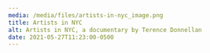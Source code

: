 ```yaml
---
media: /media/files/artists-in-nyc_image.png
title: Artists in NYC
alt: Artists in NYC, a documentary by Terence Donnellan
date: 2021-05-27T11:23:00-0500
---
```

